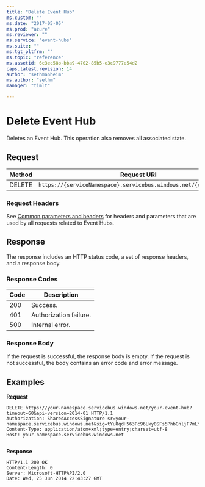 ```yaml
---
title: "Delete Event Hub"
ms.custom: ""
ms.date: "2017-05-05"
ms.prod: "azure"
ms.reviewer: ""
ms.service: "event-hubs"
ms.suite: ""
ms.tgt_pltfrm: ""
ms.topic: "reference"
ms.assetid: 6c3ec58b-bba9-4702-85b5-e3c9777e54d2
caps.latest.revision: 14
author: "sethmanheim"
ms.author: "sethm"
manager: "timlt"

---
```


# Delete Event Hub

Deletes an Event Hub. This operation also removes all associated state.  
  
## Request  
  
|Method|Request URI|  
|------------|-----------------|  
|DELETE|`https://{serviceNamespace}.servicebus.windows.net/{eventHubPath}`|  
  
### Request Headers
  
See [Common parameters and headers](../EventHub/event-hubs-management-rest-classic.md#bk_common) for headers and parameters that are used by all requests related to Event Hubs.  
  
## Response
  
The response includes an HTTP status code, a set of response headers, and a response body.  
  
### Response Codes  
  
|Code|Description|  
|----------|-----------------|  
|200|Success.|  
|401|Authorization failure.|  
|500|Internal error.|  
  
### Response Body  

If the request is successful, the response body is empty. If the request is not successful, the body contains an error code and error message.  
  
## Examples  

**Request**  
  
```  
DELETE https://your-namespace.servicebus.windows.net/your-event-hub?timeout=60&api-version=2014-01 HTTP/1.1  
Authorization: SharedAccessSignature sr=your-namespace.servicebus.windows.net&sig=tYu8qdH563Pc96Lky0SFs5PhbGnljF7mLYQwCZmk9M0%3d&se=1403736877&skn=RootManageSharedAccessKey  
Content-Type: application/atom+xml;type=entry;charset=utf-8  
Host: your-namespace.servicebus.windows.net  
  
```  
  
**Response**  
  
```  
HTTP/1.1 200 OK  
Content-Length: 0  
Server: Microsoft-HTTPAPI/2.0  
Date: Wed, 25 Jun 2014 22:43:27 GMT  
```
